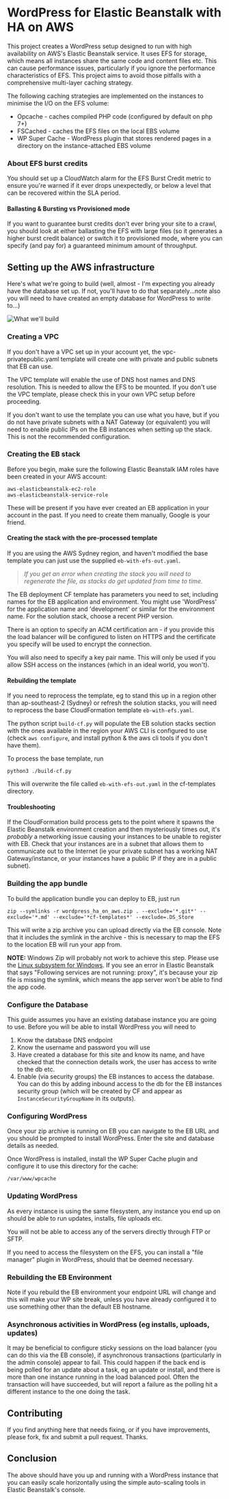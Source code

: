 # WordPress for Elastic Beanstalk with HA on AWS

This project creates a WordPress setup designed to run with high availability on AWS's Elastic Beanstalk service. It uses EFS for storage, which means all instances share the same code and content files etc. This can cause performance issues, particularly if you ignore the performance characteristics of EFS. This project aims to avoid those pitfalls with a comprehensive multi-layer caching strategy.

The following caching strategies are implemented on the instances to minimise the I/O on the EFS volume:

* Opcache - caches compiled PHP code (configured by default on php 7+)
* FSCached - caches the EFS files on the local EBS volume
* WP Super Cache - WordPress plugin that stores rendered pages in a directory on the instance-attached EBS volume

### About EFS burst credits

You should set up a CloudWatch alarm for the EFS Burst Credit metric to ensure you're warned if it ever drops unexpectedly, or below a level that can be recovered within the SLA period. 

#### Ballasting & Bursting vs Provisioned mode

If you want to guarantee burst credits don't ever bring your site to a crawl, you should look at either ballasting the EFS with large files (so it generates a higher burst credit balance) or switch it to provisioned mode, where you can specify (and pay for) a guaranteed minimum amount of throughput.

## Setting up the AWS infrastructure

Here's what we're going to build (well, almost - I'm expecting you already have the database set up. If not, you'll have to do that separately...note also you will need to have created an empty database for WordPress to write to...)

![What we'll build](diagram.png "AWS architecture")

### Creating a VPC

If you don't have a VPC set up in your account yet, the vpc-privatepublic.yaml template will create one with private and public subnets that EB can use. 

The VPC template will enable the use of DNS host names and DNS resolution. This is needed to allow the EFS to be mounted. If you don't use the VPC template, please check this in your own VPC setup before proceeding.

If you don't want to use the template you can use what you have, but if you do not have private subnets with a NAT Gateway (or equivalent) you will need to enable public IPs on the EB instances when setting up the stack. This is not the recommended configuration.

### Creating the EB stack

Before you begin, make sure the following Elastic Beanstalk IAM roles have been created in your AWS account:

```
aws-elasticbeanstalk-ec2-role
aws-elasticbeanstalk-service-role
```

These will be present if you have ever created an EB application in your account in the past. If you need to create them manually, Google is your friend.

#### Creating the stack with the pre-processed template

If you are using the AWS Sydney region, and haven't modified the base template you can just use the supplied `eb-with-efs-out.yaml`. 

>_If you get an error when creating the stack you will need to regenerate the file, as stacks do get updated from time to time._

The EB deployment CF template has parameters you need to set, including names for the EB application and environment. You might use 'WordPress' for the application name and 'development' or similar for the environment name. For the solution stack, choose a recent PHP version.

There is an option to specify an ACM certification arn - if you provide this the load balancer will be configured to listen on HTTPS and the certificate you specify will be used to encrypt the connection.

You will also need to specify a key pair name. This will only be used if you allow SSH access on the instances (which in an ideal world, you won't).

#### Rebuilding the template

If you need to reprocess the template, eg to stand this up in a region other than ap-southeast-2 (Sydney) or refresh the solution stacks, you will need to reprocess the base CloudFormation template `eb-with-efs.yaml`. 

The python script `build-cf.py` will populate the EB solution stacks section with the ones available in the region your AWS CLI is configured to use (check `aws configure`, and install python & the aws cli tools if you don't have them). 

To process the base template, run

`python3 ./build-cf.py`

This will overwrite the file called `eb-with-efs-out.yaml` in the cf-templates directory. 

#### Troubleshooting

If the CloudFormation build process gets to the point where it spawns the Elastic Beanstalk environment creation and then mysteriously times out, it's _probably_ a networking issue causing your instances to be unable to register with EB. Check that your instances are in a subnet that allows them to communicate out to the Internet (ie your private subnet has a working NAT Gateway/instance, or your instances have a public IP if they are in a public subnet).

### Building the app bundle

To build the application bundle you can deploy to EB, just run

```
zip --symlinks -r wordpress_ha_on_aws.zip . --exclude='*.git*' --exclude='*.md' --exclude='*cf-templates*' --exclude=.DS_Store 
```

This will write a zip archive you can upload directly via the EB console. Note that it includes the symlink in the archive - this is necessary to map the EFS to the location EB will run your app from.

**NOTE:** Windows Zip will probably not work to achieve this step. Please use the [Linux subsystem for Windows](https://docs.microsoft.com/en-us/windows/wsl/install-win10). If you see an error in Elastic Beanstalk that says "Following services are not running: proxy", it's because your zip file is missing the symlink, which means the app server won't be able to find the app code.

### Configure the Database

This guide assumes you have an existing database instance you are going to use. Before you will be able to  install WordPress you will need to 

1. Know the database DNS endpoint 
2. Know the username and password you will use
3. Have created a database for this site and know its name, and have checked that the connection details work, the user has access to write to the db etc.
4. Enable (via security groups) the EB instances to access the database. You can do this by adding inbound access to the db for the EB instances security group (which will be created by CF and appear as `InstanceSecurityGroupName` in its outputs).

### Configuring WordPress

Once your zip archive is running on EB you can navigate to the EB URL and you should be prompted to install WordPress. Enter the site and database details as needed.

Once WordPress is installed, install the WP Super Cache plugin and configure it to use this directory for the cache:

```
/var/www/wpcache
```

### Updating WordPress

As every instance is using the same filesystem, any instance you end up on should be able to run updates, installs, file uploads etc. 

You will not be able to access any of the servers directly through FTP or SFTP.

If you need to access the filesystem on the EFS, you can install a "file manager" plugin in WordPress, should that be deemed necessary. 

### Rebuilding the EB Environment

Note if you rebuild the EB environment your endpoint URL will change and this will make your WP site break, unless you have already configured it to use something other than the default EB hostname.

### Asynchronous activities in WordPress (eg installs, uploads, updates)

It may be beneficial to configure sticky sessions on the load balancer (you can do this via the EB console), if asynchronous transactions (particularly in the admin console) appear to fail. This could happen if the back end is being polled for an update about a task, eg an update or install, and there is more than one instance running in the load balanced pool. Often the transaction will have succeeded, but will report a failure as the polling hit a different instance to the one doing the task.

## Contributing

If you find anything here that needs fixing, or if you have improvements, please fork, fix and submit a pull request. Thanks.

## Conclusion

The above should have you up and running with a WordPress instance that you can easily scale horizontally using the simple auto-scaling tools in Elastic Beanstalk's console.

